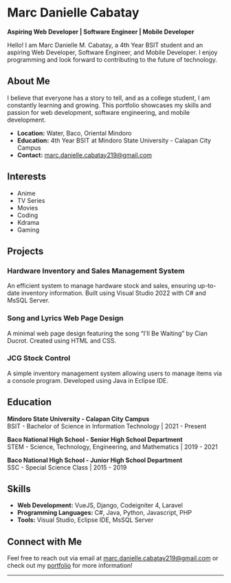 # Marc Danielle Cabatay

**Aspiring Web Developer | Software Engineer | Mobile Developer**

Hello! I am Marc Danielle M. Cabatay, a 4th Year BSIT student and an aspiring Web Developer, Software Engineer, and Mobile Developer. I enjoy programming and look forward to contributing to the future of technology.

## About Me

I believe that everyone has a story to tell, and as a college student, I am constantly learning and growing. This portfolio showcases my skills and passion for web development, software engineering, and mobile development.

- **Location:** Water, Baco, Oriental Mindoro
- **Education:** 4th Year BSIT at Mindoro State University - Calapan City Campus
- **Contact:** [marc.danielle.cabatay219@gmail.com](mailto:marc.danielle.cabatay219@gmail.com)

## Interests

- Anime
- TV Series
- Movies
- Coding
- Kdrama
- Gaming

## Projects

### Hardware Inventory and Sales Management System
An efficient system to manage hardware stock and sales, ensuring up-to-date inventory information. Built using Visual Studio 2022 with C# and MsSQL Server.

### Song and Lyrics Web Page Design
A minimal web page design featuring the song “I'll Be Waiting” by Cian Ducrot. Created using HTML and CSS.

### JCG Stock Control
A simple inventory management system allowing users to manage items via a console program. Developed using Java in Eclipse IDE.

## Education

**Mindoro State University - Calapan City Campus**  
BSIT - Bachelor of Science in Information Technology | 2021 - Present  

**Baco National High School - Senior High School Department**  
STEM - Science, Technology, Engineering, and Mathematics | 2019 - 2021  

**Baco National High School - Junior High School Department**  
SSC - Special Science Class | 2015 - 2019  


## Skills

- **Web Development:** VueJS, Django, Codeigniter 4, Laravel
- **Programming Languages:** C#, Java, Python, Javascript, PHP
- **Tools:** Visual Studio, Eclipse IDE, MsSQL Server

## Connect with Me

Feel free to reach out via email at [marc.danielle.cabatay219@gmail.com](mailto:marc.danielle.cabatay219@gmail.com) or check out my [portfolio](https://mdanielle007.github.io/Portfolio/#Resume) for more information!

---
